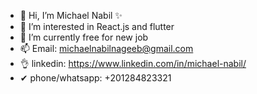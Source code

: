- 👋 Hi, I’m Michael Nabil ✨
- 👀 I’m interested in React.js and flutter
- 💞️ I’m currently free for new job
- 📫 Email: michaelnabilnageeb@gmail.com
- 👌 linkedin: https://www.linkedin.com/in/michael-nabil/
- ✔ phone/whatsapp: +201284823321 

<!---
michaelNabil316/michaelNabil316 is a ✨ special ✨ repository because its `README.md` (this file) appears on your GitHub profile.
You can click the Preview link to take a look at your changes.
--->
